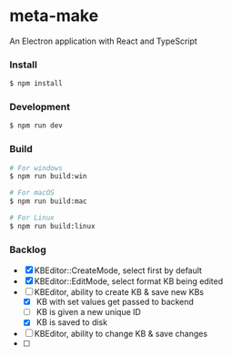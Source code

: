 # meta-make

An Electron application with React and TypeScript

### Install

```bash
$ npm install
```

### Development

```bash
$ npm run dev
```

### Build

```bash
# For windows
$ npm run build:win

# For macOS
$ npm run build:mac

# For Linux
$ npm run build:linux
```


### Backlog

- [x] KBEditor::CreateMode, select first by default
- [x] KBEditor::EditMode, select format KB being edited
- [ ] KBEditor, ability to create KB & save new KBs
  - [x] KB with set values get passed to backend
  - [ ] KB is given a new unique ID
  - [x] KB is saved to disk
- [ ] KBEditor, ability to change KB & save changes
- [ ]
